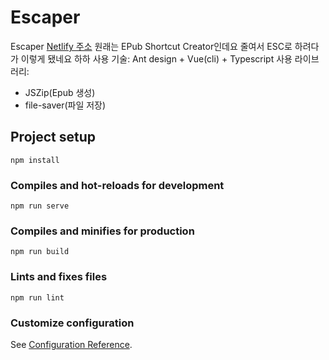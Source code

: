 # Escaper
Escaper [Netlify 주소](https://escaper.netlify.com/)
원래는 EPub Shortcut Creator인데요 줄여서 ESC로 하려다가 이렇게 됐네요 하하
사용 기술: Ant design + Vue(cli) + Typescript
사용 라이브러리:
  - JSZip(Epub 생성)
  - file-saver(파일 저장)

## Project setup
```
npm install
```

### Compiles and hot-reloads for development
```
npm run serve
```

### Compiles and minifies for production
```
npm run build
```

### Lints and fixes files
```
npm run lint
```

### Customize configuration
See [Configuration Reference](https://cli.vuejs.org/config/).
